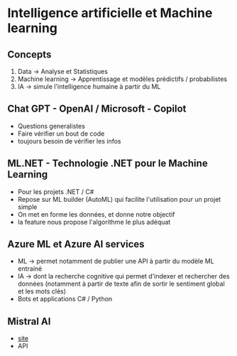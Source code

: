 # Intelligence artificielle et Machine learning

## Concepts

1. Data -> Analyse et Statistiques
2. Machine learning -> Apprentissage et modèles prédictifs / probabilistes
3. IA -> simule l'intelligence humaine à partir du ML

## Chat GPT - OpenAI / Microsoft - Copilot

* Questions generalistes
* Faire vérifier un bout de code
* toujours besoin de vérifier les infos

## ML.NET - Technologie .NET pour le Machine Learning

* Pour les projets .NET / C#
* Repose sur ML builder (AutoML) qui facilite l'utilisation pour un projet simple
* On met en forme les données, et donne notre objectif
* la feature nous propose l'algorithme le plus adéquat

## Azure ML et Azure AI services

* ML -> permet notamment de publier une API à partir du modèle ML entrainé
* IA -> dont la recherche cognitive qui permet d'indexer et rechercher des données (notamment à partir de texte afin de sortir le sentiment global et les mots clés)
* Bots et applications C# / Python

## Mistral AI

* [site](https://mistral.ai/)
* API